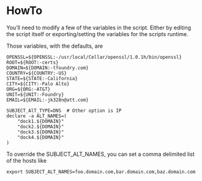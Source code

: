 HowTo
======

You’ll need to modify a few of the variables in the script. Either by editing 
the script itself or exporting/setting the variables for the scripts runtime. 

Those variables, with the defaults, are

    OPENSSL=${OPENSSL:-/usr/local/Cellar/openssl/1.0.1h/bin/openssl}
    ROOT=${ROOT:-certs}
    DOMAIN=${DOMAIN:-tfoundry.com}
    COUNTRY=${COUNTRY:-US}
    STATE=${STATE:-California}
    CITY=${CITY:-Palo Alto}
    ORG=${ORG:-AT&T}
    UNIT=${UNIT:-Foundry}
    EMAIL=${EMAIL:-jk328n@att.com}

    SUBJECT_AlT_TYPE=DNS  # Other option is IP
    declare -a ALT_NAMES=(
        "dock1.${DOMAIN}"
        "dock2.${DOMAIN}"
        "dock3.${DOMAIN}"
        "dock4.${DOMAIN}"
    )


To override the SUBJECT\_ALT\_NAMES, you can set a comma delimited list of the
hosts like

    export SUBJECT_ALT_NAMES=foo.domain.com,bar.domain.com,baz.domain.com
